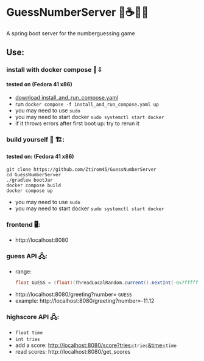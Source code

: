 # GuessNumberServer 🐋☕🍃🐘
A spring boot server for the numberguessing game

## Use:
### install with docker compose 🐋⇩
#### tested on (Fedora 41 x86)
- [download install_and_run_compose.yaml](https://github.com/Ztirom45/GuessNumberServer/blob/release/install_and_run_compose.yaml)
- run `docker compose -f install_and_run_compose.yaml up`
- you may need to use `sudo`
- you may need to start docker `sudo systemctl start docker`
- if it throws errors after first boot up: try to rerun it

### build yourself 🐋 🏗:
#### tested on: (Fedora 41 x86)
```
git clone https://github.com/Ztirom45/GuessNumberServer
cd GuessNumberServer
./gradlew bootJar
docker compose build
docker compose up
```
- you may need to use `sudo`
- you may need to start docker `sudo systemctl start docker`



### frontend 🖥️:
- http://localhost:8080

### guess API 🖧: 
- range: 
    ```java
    float GUESS = (float)(ThreadLocalRandom.current().nextInt(-0x7fffffff,0x7fffffff))/10000.f;
    ```
- http://localhost:8080/greeting?number= `GUESS`
- example: http://localhost:8080/greeting?number=-11.12
### highscore API 🖧:
- `float time`
- `int tries`
- add a score: [http://localhost:8080/score?tries=](_)`tries`[&time=](_)`time`
- read scores: http://localhost:8080/get_scores

